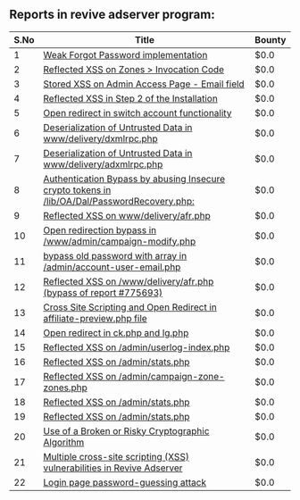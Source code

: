 ## Reports in revive adserver program:
| S.No | Title | Bounty |
| ---- | ----- | ------ |
| 1 | [Weak Forgot Password implementation](https://hackerone.com/reports/176116) | $0.0 |
| 2 | [Reflected XSS on Zones > Invocation Code](https://hackerone.com/reports/178611) | $0.0 |
| 3 | [Stored XSS on Admin Access Page - Email field](https://hackerone.com/reports/173501) | $0.0 |
| 4 | [Reflected XSS in Step 2 of the Installation](https://hackerone.com/reports/170156) | $0.0 |
| 5 | [Open redirect in switch account functionality](https://hackerone.com/reports/390663) | $0.0 |
| 6 | [Deserialization of Untrusted Data in www/delivery/dxmlrpc.php](https://hackerone.com/reports/542670) | $0.0 |
| 7 | [Deserialization of Untrusted Data in www/delivery/adxmlrpc.php](https://hackerone.com/reports/512076) | $0.0 |
| 8 | [Authentication Bypass by abusing Insecure crypto tokens in /lib/OA/Dal/PasswordRecovery.php:](https://hackerone.com/reports/576504) | $0.0 |
| 9 | [Reflected XSS on www/delivery/afr.php](https://hackerone.com/reports/775693) | $0.0 |
| 10 | [Open redirection bypass in /www/admin/campaign-modify.php](https://hackerone.com/reports/794144) | $0.0 |
| 11 | [bypass old password with array in /admin/account-user-email.php](https://hackerone.com/reports/792895) | $0.0 |
| 12 | [Reflected XSS on /www/delivery/afr.php (bypass of report #775693)](https://hackerone.com/reports/986365) | $0.0 |
| 13 | [Cross Site Scripting and Open Redirect in affiliate-preview.php file ](https://hackerone.com/reports/819362) | $0.0 |
| 14 | [Open redirect in ck.php and lg.php](https://hackerone.com/reports/1081406) | $0.0 |
| 15 | [Reflected XSS on /admin/userlog-index.php](https://hackerone.com/reports/1083231) | $0.0 |
| 16 | [Reflected XSS on /admin/stats.php](https://hackerone.com/reports/1083376) | $0.0 |
| 17 | [Reflected XSS on /admin/campaign-zone-zones.php](https://hackerone.com/reports/1097979) | $0.0 |
| 18 | [Reflected XSS on /admin/stats.php](https://hackerone.com/reports/1097217) | $0.0 |
| 19 | [Reflected XSS on /admin/stats.php](https://hackerone.com/reports/1187820) | $0.0 |
| 20 | [Use of a Broken or Risky Cryptographic Algorithm](https://hackerone.com/reports/1306942) | $0.0 |
| 21 | [Multiple cross-site scripting (XSS) vulnerabilities in Revive Adserver](https://hackerone.com/reports/1694171) | $0.0 |
| 22 | [Login page password-guessing attack](https://hackerone.com/reports/96115) | $0.0 |